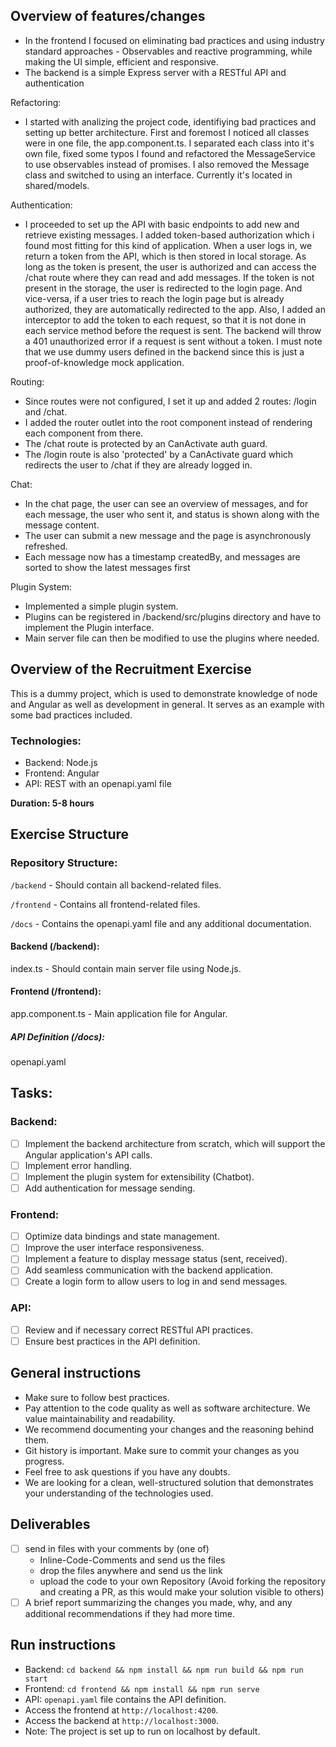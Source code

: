 ## Overview of features/changes

- In the frontend I focused on eliminating bad practices and using industry standard approaches - Observables and reactive programming, while making the UI simple, efficient and responsive.
- The backend is a simple Express server with a RESTful API and authentication

Refactoring:

- I started with analizing the project code, identifiying bad practices and setting up better architecture.
First and foremost I noticed all classes were in one file, the app.component.ts. 
I separated each class into it's own file, fixed some typos I found and refactored the MessageService to use observables instead of promises. I also removed the Message class and switched to using an interface. Currently it's located in shared/models.

Authentication:

- I proceeded to set up the API with basic endpoints to add new and retrieve existing messages. I added token-based authorization which i found most fitting for this kind of application.
When a user logs in, we return a token from the API, which is then stored in local storage. As long as the token is present, the user is authorized and can access the /chat route where they can read and add messages. If the token is not present in the storage, the user is redirected to the login page. And vice-versa, if a user tries to reach the login page but is already authorized, they are automatically redirected to the app.
Also, I added an interceptor to add the token to each request, so that it is not done in each service method before the request is sent. The backend will throw a 401 unauthorized error if a request is sent without a token.
I must note that we use dummy users defined in the backend since this is just a proof-of-knowledge mock application.

Routing: 

- Since routes were not configured, I set it up and added 2 routes: /login and /chat.
- I added the router outlet into the root component instead of rendering each component from there.
- The /chat route is protected by an CanActivate auth guard.
- The /login route is also 'protected' by a CanActivate guard which redirects the user to /chat if they are already logged in.

Chat:

- In the chat page, the user can see an overview of messages, and for each message, the user who sent it, and status is shown along with the message content.
- The user can submit a new message and the page is asynchronously refreshed. 
- Each message now has a timestamp createdBy, and messages are sorted to show the latest messages first

Plugin System:

- Implemented a simple plugin system.
- Plugins can be registered in /backend/src/plugins directory and have to implement the Plugin interface.
- Main server file can then be modified to use the plugins where needed.



## Overview of the Recruitment Exercise

This is a dummy project, which is used to demonstrate knowledge of node and Angular as well as development in general. It serves as an example with some bad practices included.

### Technologies:

- Backend: Node.js
- Frontend: Angular
- API: REST with an openapi.yaml file

**Duration: 5-8 hours**

## Exercise Structure

### Repository Structure:

`/backend` - Should contain all backend-related files.

`/frontend` - Contains all frontend-related files.

`/docs` - Contains the openapi.yaml file and any additional documentation.

#### Backend (/backend):

index.ts - Should contain main server file using Node.js.

#### Frontend (/frontend):

app.component.ts - Main application file for Angular.

##### API Definition (/docs):

openapi.yaml

## Tasks:

### Backend:
- [ ] Implement the backend architecture from scratch, which will support the Angular application's API calls.
- [ ] Implement error handling.
- [ ] Implement the plugin system for extensibility (Chatbot).
- [ ] Add authentication for message sending.
### Frontend:
- [ ] Optimize data bindings and state management.
- [ ] Improve the user interface responsiveness.
- [ ] Implement a feature to display message status (sent, received).
- [ ] Add seamless communication with the backend application.
- [ ] Create a login form to allow users to log in and send messages.
### API:
- [ ] Review and if necessary correct RESTful API practices.
- [ ] Ensure best practices in the API definition.

## General instructions

- Make sure to follow best practices.
- Pay attention to the code quality as well as software architecture. We value maintainability and readability.
- We recommend documenting your changes and the reasoning behind them.
- Git history is important. Make sure to commit your changes as you progress.
- Feel free to ask questions if you have any doubts.
- We are looking for a clean, well-structured solution that demonstrates your understanding of the technologies used.

## Deliverables

- [ ] send in files with your comments by (one of)
    - Inline-Code-Comments and send us the files
    - drop the files anywhere and send us the link
    - upload the code to your own Repository (Avoid forking the repository and creating a PR, as this would make your solution visible to others)
- [ ] A brief report summarizing the changes you made, why, and any additional recommendations if they had more time.

## Run instructions

- Backend: `cd backend && npm install && npm run build && npm run start`
- Frontend: `cd frontend && npm install && npm run serve`
- API: `openapi.yaml` file contains the API definition.
- Access the frontend at `http://localhost:4200`.
- Access the backend at `http://localhost:3000`.
- Note: The project is set up to run on localhost by default.
